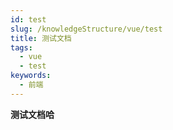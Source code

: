 ```yaml
---
id: test
slug: /knowledgeStructure/vue/test
title: 测试文档
tags:
  - vue
  - test
keywords:
  - 前端
---
```

**测试文档哈**